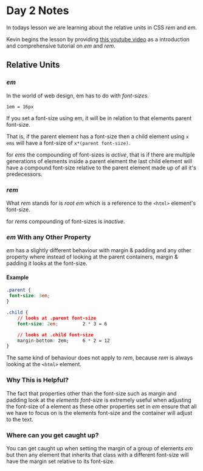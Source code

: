 # Day 2 Notes

In todays lesson we are learning about the relative units in CSS _rem_ and _em_.

Kevin begins the lesson by providing [this youtube video](https://www.youtube.com/watch?v=_-aDOAMmDHI) as a introduction and comprehensive tutorial on _em_ and _rem_.

## Relative Units

### _em_

In the world of web design, em has to do with *font-sizes*.

`1em = 16px`

If you set a font-size using em, it will be in relation to that elements parent font-size.

That is, if the parent element has a font-size then a child element using `x ems` will have a font-size of `x*(parent font-size)`.

for _ems_ the compounding of font-sizes is *active*, that is if there are multiple generations of elements inside a parent element the last child element will have a compound font-size relative to the parent element made up of all it's predecessors.

### _rem_

What _rem_ stands for is _root em_ which is a reference to the `<html>` element's font-size.

for _rems_ compounding of font-sizes is _inactive_.

### _em_ With any Other Property

_em_ has a slightly different behaviour with margin & padding and any other property where instead of looking at the parent containers, margin & padding it looks at the font-size.

#### Example

```css
.parent {
 font-size: 3em;
}

.child {
    // looks at .parent font-size
    font-size: 2em;         2 * 3 = 6

    // looks at .child font-size
    margin-bottom: 2em;     6 * 2 = 12
}
```

The same kind of behaviour does not apply to _rem_, because _rem_ is always looking at the `<html>` element.

### Why This is Helpful?

The fact that properties other than the font-size such as margin and padding look at the *elements font-size* is extremely useful when adjusting the font-size of a element as these other properties set in _em_ ensure that all we have to focus on is the elements font-size and the container will adjust to the text.

### Where can you get caught up?

You can get caught up when setting the margin of a group of elements _em_ but then any element that inherits that class with a different font-size will have the margin set relative to its font-size.